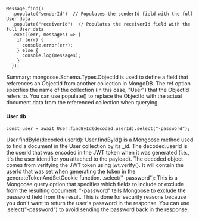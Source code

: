 ```
Message.find()
  .populate("senderId")  // Populates the senderId field with the full User data
  .populate("receiverId")  // Populates the receiverId field with the full User data
  .exec((err, messages) => {
    if (err) {
      console.error(err);
    } else {
      console.log(messages);
    }
  });
```

Summary:
mongoose.Schema.Types.ObjectId is used to define a field that references an ObjectId from another collection in MongoDB.
The ref option specifies the name of the collection (in this case, "User") that the ObjectId refers to.
You can use populate() to replace the ObjectId with the actual document data from the referenced collection when querying.

#### User db

`const user = await User.findById(decoded.userId).select("-password");`

User.findById(decoded.userId):
User.findById() is a Mongoose method used to find a document in the User collection by its \_id. The decoded.userId is the userId that was encoded in the JWT token when it was generated (i.e., it's the user identifier you attached to the payload).
The decoded object comes from verifying the JWT token using jwt.verify(). It will contain the userId that was set when generating the token in the generateTokenAndSetCookie function.
.select("-password"):
This is a Mongoose query option that specifies which fields to include or exclude from the resulting document.
"-password" tells Mongoose to exclude the password field from the result.
This is done for security reasons because you don't want to return the user's password in the response. You can use .select("-password") to avoid sending the password back in the response.
